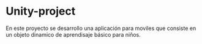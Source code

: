 # Unity-project
En este proyecto se desarrollo una aplicación para moviles que consiste en un objeto dinamico de aprendisaje básico para niños.
